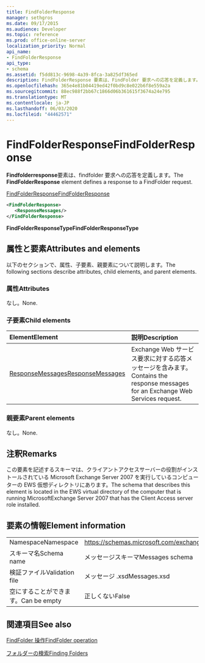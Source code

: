 ```yaml
---
title: FindFolderResponse
manager: sethgros
ms.date: 09/17/2015
ms.audience: Developer
ms.topic: reference
ms.prod: office-online-server
localization_priority: Normal
api_name:
- FindFolderResponse
api_type:
- schema
ms.assetid: f5dd813c-9698-4a39-8fca-3a825df365ed
description: FindFolderResponse 要素は、FindFolder 要求への応答を定義します。
ms.openlocfilehash: 365e4e81b04419ed42f0bd9c8e022b6f8e559a2a
ms.sourcegitcommit: 88ec988f2bb67c1866d06b361615f3674a24e795
ms.translationtype: MT
ms.contentlocale: ja-JP
ms.lasthandoff: 06/03/2020
ms.locfileid: "44462571"
---
```

# <a name="findfolderresponse"></a><span data-ttu-id="4ac8f-103">FindFolderResponse</span><span class="sxs-lookup"><span data-stu-id="4ac8f-103">FindFolderResponse</span></span>

<span data-ttu-id="4ac8f-104">**Findfolderresponse**要素は、findfolder 要求への応答を定義します。</span><span class="sxs-lookup"><span data-stu-id="4ac8f-104">The **FindFolderResponse** element defines a response to a FindFolder request.</span></span> 
  
[<span data-ttu-id="4ac8f-105">FindFolderResponse</span><span class="sxs-lookup"><span data-stu-id="4ac8f-105">FindFolderResponse</span></span>](findfolderresponse.md)
  
```xml
<FindFolderResponse>
   <ResponseMessages/>
</FindFolderResponse>
```

 <span data-ttu-id="4ac8f-106">**FindFolderResponseType**</span><span class="sxs-lookup"><span data-stu-id="4ac8f-106">**FindFolderResponseType**</span></span>
## <a name="attributes-and-elements"></a><span data-ttu-id="4ac8f-107">属性と要素</span><span class="sxs-lookup"><span data-stu-id="4ac8f-107">Attributes and elements</span></span>

<span data-ttu-id="4ac8f-108">以下のセクションで、属性、子要素、親要素について説明します。</span><span class="sxs-lookup"><span data-stu-id="4ac8f-108">The following sections describe attributes, child elements, and parent elements.</span></span>
  
### <a name="attributes"></a><span data-ttu-id="4ac8f-109">属性</span><span class="sxs-lookup"><span data-stu-id="4ac8f-109">Attributes</span></span>

<span data-ttu-id="4ac8f-110">なし。</span><span class="sxs-lookup"><span data-stu-id="4ac8f-110">None.</span></span>
  
### <a name="child-elements"></a><span data-ttu-id="4ac8f-111">子要素</span><span class="sxs-lookup"><span data-stu-id="4ac8f-111">Child elements</span></span>

|<span data-ttu-id="4ac8f-112">**Element**</span><span class="sxs-lookup"><span data-stu-id="4ac8f-112">**Element**</span></span>|<span data-ttu-id="4ac8f-113">**説明**</span><span class="sxs-lookup"><span data-stu-id="4ac8f-113">**Description**</span></span>|
|:-----|:-----|
|[<span data-ttu-id="4ac8f-114">ResponseMessages</span><span class="sxs-lookup"><span data-stu-id="4ac8f-114">ResponseMessages</span></span>](responsemessages.md) <br/> |<span data-ttu-id="4ac8f-115">Exchange Web サービス要求に対する応答メッセージを含みます。</span><span class="sxs-lookup"><span data-stu-id="4ac8f-115">Contains the response messages for an Exchange Web Services request.</span></span>  <br/> |
   
### <a name="parent-elements"></a><span data-ttu-id="4ac8f-116">親要素</span><span class="sxs-lookup"><span data-stu-id="4ac8f-116">Parent elements</span></span>

<span data-ttu-id="4ac8f-117">なし。</span><span class="sxs-lookup"><span data-stu-id="4ac8f-117">None.</span></span>
  
## <a name="remarks"></a><span data-ttu-id="4ac8f-118">注釈</span><span class="sxs-lookup"><span data-stu-id="4ac8f-118">Remarks</span></span>

<span data-ttu-id="4ac8f-119">この要素を記述するスキーマは、クライアントアクセスサーバーの役割がインストールされている Microsoft Exchange Server 2007 を実行しているコンピューターの EWS 仮想ディレクトリにあります。</span><span class="sxs-lookup"><span data-stu-id="4ac8f-119">The schema that describes this element is located in the EWS virtual directory of the computer that is running MicrosoftExchange Server 2007 that has the Client Access server role installed.</span></span>
  
## <a name="element-information"></a><span data-ttu-id="4ac8f-120">要素の情報</span><span class="sxs-lookup"><span data-stu-id="4ac8f-120">Element information</span></span>

|||
|:-----|:-----|
|<span data-ttu-id="4ac8f-121">Namespace</span><span class="sxs-lookup"><span data-stu-id="4ac8f-121">Namespace</span></span>  <br/> |https://schemas.microsoft.com/exchange/services/2006/messages  <br/> |
|<span data-ttu-id="4ac8f-122">スキーマ名</span><span class="sxs-lookup"><span data-stu-id="4ac8f-122">Schema name</span></span>  <br/> |<span data-ttu-id="4ac8f-123">メッセージスキーマ</span><span class="sxs-lookup"><span data-stu-id="4ac8f-123">Messages schema</span></span>  <br/> |
|<span data-ttu-id="4ac8f-124">検証ファイル</span><span class="sxs-lookup"><span data-stu-id="4ac8f-124">Validation file</span></span>  <br/> |<span data-ttu-id="4ac8f-125">メッセージ .xsd</span><span class="sxs-lookup"><span data-stu-id="4ac8f-125">Messages.xsd</span></span>  <br/> |
|<span data-ttu-id="4ac8f-126">空にすることができます。</span><span class="sxs-lookup"><span data-stu-id="4ac8f-126">Can be empty</span></span>  <br/> |<span data-ttu-id="4ac8f-127">正しくない</span><span class="sxs-lookup"><span data-stu-id="4ac8f-127">False</span></span>  <br/> |
   
## <a name="see-also"></a><span data-ttu-id="4ac8f-128">関連項目</span><span class="sxs-lookup"><span data-stu-id="4ac8f-128">See also</span></span>



[<span data-ttu-id="4ac8f-129">FindFolder 操作</span><span class="sxs-lookup"><span data-stu-id="4ac8f-129">FindFolder operation</span></span>](findfolder-operation.md)


[<span data-ttu-id="4ac8f-130">フォルダーの検索</span><span class="sxs-lookup"><span data-stu-id="4ac8f-130">Finding Folders</span></span>](https://msdn.microsoft.com/library/9124d868-017a-43f0-b915-5c0082cacec9%28Office.15%29.aspx)

